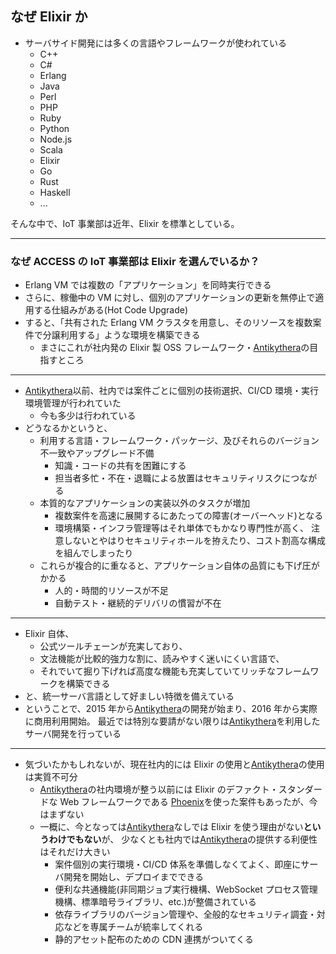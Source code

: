 ## なぜ Elixir か

- サーバサイド開発には多くの言語やフレームワークが使われている
  - C++
  - C#
  - Erlang
  - Java
  - Perl
  - PHP
  - Ruby
  - Python
  - Node.js
  - Scala
  - Elixir
  - Go
  - Rust
  - Haskell
  - ...

そんな中で、IoT 事業部は近年、Elixir を標準としている。

---

### なぜ ACCESS の IoT 事業部は Elixir を選んでいるか？

- Erlang VM では複数の「アプリケーション」を同時実行できる
- さらに、稼働中の VM に対し、個別のアプリケーションの更新を無停止で適用する仕組みがある(Hot Code Upgrade)
- すると、「共有された Erlang VM クラスタを用意し、そのリソースを複数案件で分譲利用する」ような環境を構築できる
  - まさにこれが社内発の Elixir 製 OSS フレームワーク・[Antikythera]の目指すところ

[antikythera]: https://github.com/access-company/antikythera

---

- [Antikythera]以前、社内では案件ごとに個別の技術選択、CI/CD 環境・実行環境管理が行われていた
  - 今も多少は行われている
- どうなるかというと、
  - 利用する言語・フレームワーク・パッケージ、及びそれらのバージョン不一致やアップグレード不備
    - 知識・コードの共有を困難にする
    - 担当者多忙・不在・退職による放置はセキュリティリスクにつながる
  - 本質的なアプリケーションの実装以外のタスクが増加
    - 複数案件を高速に展開するにあたっての障害(オーバーヘッド)となる
    - 環境構築・インフラ管理等はそれ単体でもかなり専門性が高く、
      注意しないとやはりセキュリティホールを拵えたり、コスト割高な構成を組んでしまったり
  - これらが複合的に重なると、アプリケーション自体の品質にも下げ圧がかかる
    - 人的・時間的リソースが不足
    - 自動テスト・継続的デリバリの慣習が不在

---

- Elixir 自体、
  - 公式ツールチェーンが充実しており、
  - 文法機能が比較的強力な割に、読みやすく迷いにくい言語で、
  - それでいて掘り下げれば高度な機能も充実していてリッチなフレームワークを構築できる
- と、統一サーバ言語として好ましい特徴を備えている
- ということで、2015 年から[Antikythera]の開発が始まり、2016 年から実際に商用利用開始。
  最近では特別な要請がない限りは[Antikythera]を利用したサーバ開発を行っている

---

- 気づいたかもしれないが、現在社内的には Elixir の使用と[Antikythera]の使用は実質不可分
  - [Antikythera]の社内環境が整う以前には Elixir のデファクト・スタンダードな Web フレームワークである
    [Phoenix](https://github.com/phoenixframework/phoenix)を使った案件もあったが、今はまずない
  - 一概に、今となっては[Antikythera]なしでは Elixir を使う理由がない**というわけでもない**が、
    少なくとも社内では[Antikythera]の提供する利便性はそれだけ大きい
    - 案件個別の実行環境・CI/CD 体系を準備しなくてよく、即座にサーバ開発を開始し、デプロイまでできる
    - 便利な共通機能(非同期ジョブ実行機構、WebSocket プロセス管理機構、標準暗号ライブラリ、etc.)が整備されている
    - 依存ライブラリのバージョン管理や、全般的なセキュリティ調査・対応などを専属チームが統率してくれる
    - 静的アセット配布のための CDN 連携がついてくる
